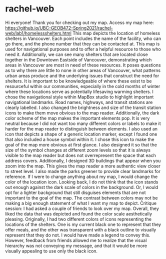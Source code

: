 # rachel-web

Hi everyone! Thank you for checking out my map.
Access my map here: https://github.io/UBC-GEOB472-Spring2021/rachel-web/lab1/homelessshelters.html
This map depicts the location of homeless shelters in Vancouver. Each point includes the name of the facility, who can go there, and the phone number that they can be contacted at. This map is used for navigational purposes and to offer a helpful resource to those who need it. Additionally, we can see many shelters that are located close together in the Downtown Eastside of Vancouver, demonstrating which areas in Vancouver are most in need of these resources. It poses questions as to why there are little to none in other areas of Vancouver, what patterns urban areas produce and the underlying issues that construct the need for shelters. It is important to be knowledgeable of where these exist to be resourceful within our communities, especially in the cold months of winter where these locations serve as potentially lifesaving warming shelters. 
I chose the navigational style within MapBox studio to highlight important navigational landmarks. Road names, highways, and transit stations are clearly labelled. I also changed the brightness and size of the transit station icons to make them move obvious to the map reader. Additionally, the dark color scheme of the map makes the important elements pop. It is very neutral because I did not want too many different colors or labels to make it harder for the map reader to distinguish between elements. I also used an icon that depicts a shape of a generic location marker, except I found one that also included a house symbol within it. I chose this icon to make the goal of the map more obvious at first glance. I also designed it so that the size of the symbol changes at different zoom levels so that it is always visible to the map reader but does not overrepresent the space that each address covers. Additionally, I designed 3D buildings that appear when you zoom into the map. This gives the map reader a more authentic view closer to street level. I also made the parks greener to provide clear landmarks for reference. 
If I were to change anything about my map, I would change the color of the location icon. Looking back, I do not think that the icon stands out enough against the dark scale of colors in the background. Or, I would opt for a lighter background that still disguises elements that are not important to the goal of the map. The contrast between colors may not be making a big enough statement of what I want my map to depict. 
Critique session: I had asked a couple of friends to look over my map. Overall, they liked the data that was depicted and found the color scale aesthetically pleasing. Originally, I had two different colors of icons representing the locations of the shelters. One is my current black one to represent that they offer meals, and the other was transparent with a black outline to visually represent that they do not. I would have made a legend to convey this. However, feedback from friends allowed me to realize that the visual hierarchy was not conveying my message, and that it would be more visually appealing to use only the black icon. 
